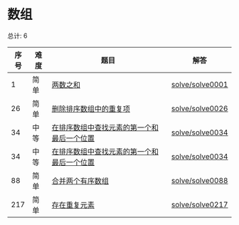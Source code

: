 # 数组

<!--- table -->

总计: 6

| 序号 | 难度 | 题目                                                                                                                                    | 解答                                  |
| ---- | ---- | --------------------------------------------------------------------------------------------------------------------------------------- | ------------------------------------- |
| 1    | 简单 | [两数之和](https://leetcode-cn.com/problems/two-sum/)                                                                                   | [solve/solve0001](../solve/solve0001) |
| 26   | 简单 | [删除排序数组中的重复项](https://leetcode-cn.com/problems/remove-duplicates-from-sorted-array/)                                         | [solve/solve0026](../solve/solve0026) |
| 34   | 中等 | [在排序数组中查找元素的第一个和最后一个位置](https://leetcode-cn.com/problems/find-first-and-last-position-of-element-in-sorted-array/) | [solve/solve0034](../solve/solve0034) |
| 34   | 中等 | [在排序数组中查找元素的第一个和最后一个位置](https://leetcode-cn.com/problems/find-first-and-last-position-of-element-in-sorted-array/) | [solve/solve0034](../solve/solve0034) |
| 88   | 简单 | [合并两个有序数组](https://leetcode-cn.com/problems/merge-sorted-array/)                                                                | [solve/solve0088](../solve/solve0088) |
| 217  | 简单 | [存在重复元素](https://leetcode-cn.com/problems/contains-duplicate/)                                                                    | [solve/solve0217](../solve/solve0217) |
